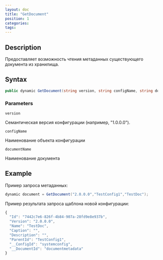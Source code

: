 ```yaml
---
layout: doc
title: "GetDocument"
position: 1
categories: 
tags:
---
```


## Description
Предоставляет возможность чтения метаданных существующего документа из хранилища.

## Syntax
```csharp
public dynamic GetDocument(string version, string configName, string documentName)
```

### Parameters

`version`

Семантическая версия конфигурации (например, "1.0.0.0").

`configName`

Наименование объекта конфигурации

`documentName`

Наименование документа

## Example


Пример запроса метаданных:

```csharp
dynamic document = GetDocument("2.0.0.0","TestConfig1","TestDoc");
```

Пример результата запроса щаблона новой конфигурации:

```js
{
  "Id": "7442c7e6-826f-4b84-907a-28fd9e8e937b",
  "Version": "2.0.0.0",
  "Name": "TestDoc",
  "Caption": "",
  "Description": "",
  "ParentId": "TestConfig1",
  "__ConfigId": "systemconfig",
  "__DocumentId": "documentmetadata"
}
```
